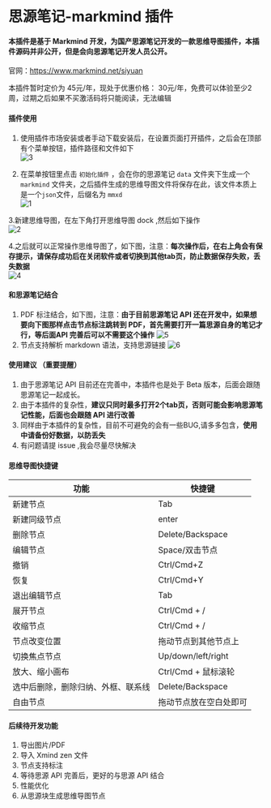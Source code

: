 # 思源笔记-markmind 插件

#### 本插件是基于 Markmind 开发，为国产思源笔记开发的一款思维导图插件，本插件源码并非公开，但是会向思源笔记开发人员公开。
官网：https://www.markmind.net/siyuan

本插件暂时定价为 45元/年，现处于优惠价格： 30元/年，免费可以体验至少2周，过期之后如果不买激活码将只能阅读，无法编辑


#### 插件使用
1. 使用插件市场安装或者手动下载安装后，在设置页面打开插件，之后会在顶部有个菜单按钮，插件路径和文件如下  
![3](https://github.com/MarkMindCkm/siyuan-markmind/assets/18719494/3b718f38-981c-4109-ac31-aef196f6bcc6)

2. 在菜单按钮里点击 `初始化插件` ，会在你的思源笔记 `data` 文件夹下生成一个 `markmind` 文件夹，之后插件生成的思维导图文件将保存在此，该文件本质上是一个`json`文件，后缀名为 `mmxd`  
![1](https://github.com/MarkMindCkm/siyuan-markmind/assets/18719494/9d1db3d2-cec0-446e-93ee-06ab3751067f)

3.新建思维导图，在左下角打开思维导图 dock ,然后如下操作  
![2](https://github.com/MarkMindCkm/siyuan-markmind/assets/18719494/6c96c813-79d5-4c80-a7e8-e2ace02dd617)

4.之后就可以正常操作思维导图了，如下图，注意：**每次操作后，在右上角会有保存提示，请保存成功后在关闭软件或者切换到其他tab页，防止数据保存失败，丢失数据**  
![4](https://github.com/MarkMindCkm/siyuan-markmind/assets/18719494/531cecaa-d294-4452-9c25-8320d5476681)

#### 和思源笔记结合
1. PDF 标注结合，如下图，注意：**由于目前思源笔记 API 还在开发中，如果想要向下图那样点击节点标注跳转到 PDF，首先需要打开一篇思源自身的笔记才行，等后面API 完善后可以不需要这个操作**
![5](https://github.com/MarkMindCkm/siyuan-markmind/assets/18719494/338694bb-dee0-44d9-aa0c-7845803bc587)
2. 节点支持解析 markdown 语法，支持思源链接
![6](https://github.com/MarkMindCkm/siyuan-markmind/assets/18719494/1d6d9729-4fcf-46d1-ab27-675373da7b71)

#### 使用建议 （重要提醒）

1. 由于思源笔记 API 目前还在完善中，本插件也是处于 Beta 版本，后面会跟随思源笔记一起成长。
2. 由于本插件的复杂性，**建议只同时最多打开2个tab页，否则可能会影响思源笔记性能，后面也会跟随 API 进行改善**
3. 同样由于本插件的复杂性，目前不可避免的会有一些BUG,请多多包含，**使用中请备份好数据，以防丢失**
4. 有问题请提 issue ,我会尽量尽快解决

#### 思维导图快捷键

|功能                           | 快捷键                   |
| --------------------------------------- | ---------------------------- |
| 新建节点                          | Tab                          |
| 新建同级节点                      | enter                        |
| 删除节点                             | Delete/Backspace             |
| 编辑节点                              | Space/双击节点          |
| 撤销                                   | Ctrl/Cmd+Z                   |
| 恢复                                    | Ctrl/Cmd+Y                   |
| 退出编辑节点                          | Tab                          |
| 展开节点                             | Ctrl/Cmd + /                 |
| 收缩节点                           | Ctrl/Cmd + /                 |
| 节点改变位置               | 拖动节点到其他节点上          |
| 切换焦点节点                               | Up/down/left/right           |
| 放大、缩小画布                             | Ctrl/Cmd + 鼠标滚轮       |
| 选中后删除，删除归纳、外框、联系线 | Delete/Backspace             |
| 自由节点 | 拖动节点放在空白处即可             |

#### 后续待开发功能
1. 导出图片/PDF
2. 导入 Xmind zen 文件
3. 节点支持标注
4. 等待思源 API 完善后，更好的与思源 API 结合
5. 性能优化
6. 从思源块生成思维导图节点

